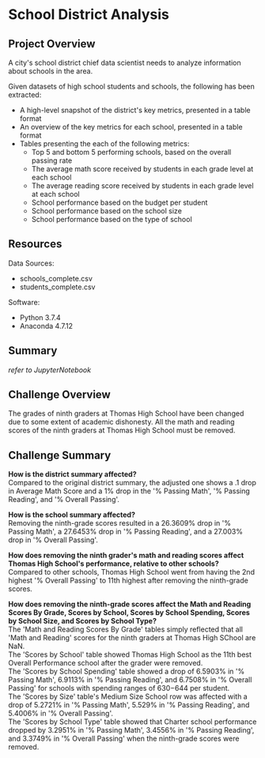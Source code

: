 # School District Analysis

## Project Overview
A city's school district chief data scientist needs to analyze information about schools in the area.

Given datasets of high school students and schools, the following has been extracted:
- A high-level snapshot of the district's key metrics, presented in a table format
- An overview of the key metrics for each school, presented in a table format
- Tables presenting the each of the following metrics:
	+ Top 5 and bottom 5 performing schools, based on the overall passing rate
	+ The average math score received by students in each grade level at each school
	+ The average reading score received by students in each grade level at each school
	+ School performance based on the budget per student
	+ School performance based on the school size
	+ School performance based on the type of school


## Resources
Data Sources:
- schools_complete.csv
- students_complete.csv

Software:  
- Python 3.7.4
- Anaconda 4.7.12

## Summary
*refer to JupyterNotebook*

## Challenge Overview
The grades of ninth graders at Thomas High School have been changed due to some extent of academic dishonesty. All the math and reading scores of the ninth graders at Thomas High School must be removed.

## Challenge Summary
**How is the district summary affected?**  
Compared to the original district summary, the adjusted one shows a .1 drop in Average Math Score and a 1% drop in the '% Passing Math', '% Passing Reading', and '% Overall Passing'.

**How is the school summary affected?**  
Removing the ninth-grade scores resulted in a 26.3609% drop in '% Passing Math', a 27.6453% drop in '% Passing Reading', and a 27.003% drop in '% Overall Passing'.

**How does removing the ninth grader's math and reading scores affect Thomas High School's performance, relative to other schools?**  
Compared to other schools, Thomas High School went from having the 2nd highest '% Overall Passing' to 11th highest after removing the ninth-grade scores.

**How does removing the ninth-grade scores affect the Math and Reading Scores By Grade, Scores by School, Scores by School Spending, Scores by School Size, and Scores by School Type?**  
The 'Math and Reading Scores By Grade' tables simply reflected that all 'Math and Reading' scores for the ninth graders at Thomas High SChool are NaN.  
The 'Scores by School' table showed Thomas High School as the 11th best Overall Performance school after the grader were removed.  
The 'Scores by School Spending' table showed a drop of 6.5903% in '% Passing Math', 6.9113% in '% Passing Reading', and 6.7508% in '% Overall Passing' for schools with spending ranges of $630-$644 per student.  
The 'Scores by Size' table's Medium Size School row was affected with a drop of 5.2721% in '% Passing Math', 5.529% in '% Passing Reading', and 5.4006% in '% Overall Passing'.  
The 'Scores by School Type' table showed that Charter school performance dropped by 3.2951% in '% Passing Math', 3.4556% in '% Passing Reading', and 3.3749% in '% Overall Passing' when the ninth-grade scores were removed.



